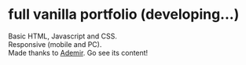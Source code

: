 # full vanilla portfolio (developing...)
Basic HTML, Javascript and CSS.\
Responsive (mobile and PC).\
Made thanks to [Ademir](https://www.youtube.com/@howtobecomeadeveloper/playlists). Go see its content!
